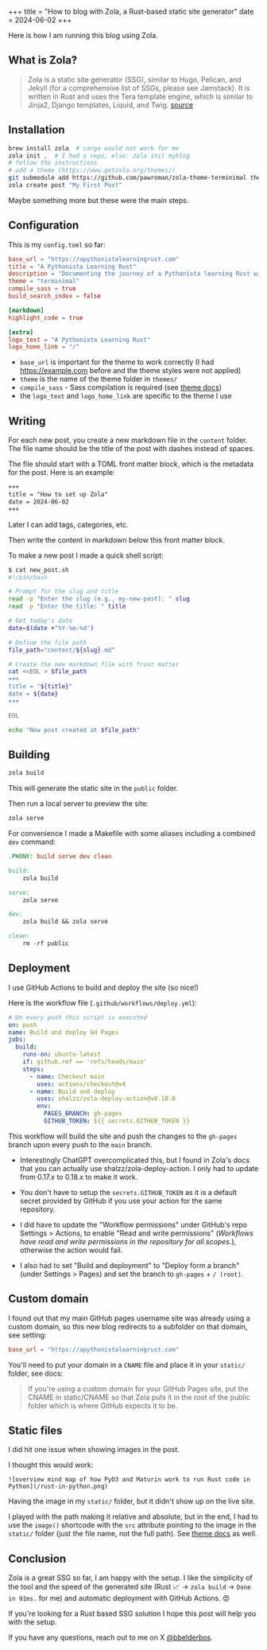+++
title = "How to blog with Zola, a Rust-based static site generator"
date = 2024-06-02
+++

Here is how I am running this blog using Zola.

## What is Zola?

> Zola is a static site generator (SSG), similar to Hugo, Pelican, and Jekyll (for a comprehensive list of SSGs, please see Jamstack). It is written in Rust and uses the Tera template engine, which is similar to Jinja2, Django templates, Liquid, and Twig. [source](https://www.getzola.org/documentation/getting-started/overview/#markdown-content)

## Installation

```bash
brew install zola  # cargo would not work for me
zola init .  # I had a repo, else: zola init myblog
# follow the instructions
# add a theme (https://www.getzola.org/themes/)
git submodule add https://github.com/pawroman/zola-theme-terminimal themes/terminimal
zola create post "My First Post"
```

Maybe something more but these were the main steps.

## Configuration

This is my `config.toml` so far:

```toml
base_url = "https://apythonistalearningrust.com"
title = "A Pythonista Learning Rust"
description = "Documenting the journey of a Pythonista learning Rust with bite-sized posts."
theme = "terminimal"
compile_sass = true
build_search_index = false

[markdown]
highlight_code = true

[extra]
logo_text = "A Pythonista Learning Rust"
logo_home_link = "/"
```

- `base_url` is important for the theme to work correctly (I had https://example.com before and the theme styles were not applied)
- `theme` is the name of the theme folder in `themes/`
- `compile_sass` - Sass compilation is required (see [theme docs](https://github.com/pawroman/zola-theme-terminimal))
- the `logo_text` and `logo_home_link` are specific to the theme I use

## Writing

For each new post, you create a new markdown file in the `content` folder. The file name should be the title of the post with dashes instead of spaces.

The file should start with a TOML front matter block, which is the metadata for the post. Here is an example:

```markdown
+++
title = "How to set up Zola"
date = 2024-06-02
+++
```

Later I can add tags, categories, etc.

Then write the content in markdown below this front matter block.

To make a new post I made a quick shell script:

```bash
$ cat new_post.sh
#!/bin/bash

# Prompt for the slug and title
read -p "Enter the slug (e.g., my-new-post): " slug
read -p "Enter the title: " title

# Get today's date
date=$(date +"%Y-%m-%d")

# Define the file path
file_path="content/${slug}.md"

# Create the new markdown file with front matter
cat <<EOL > $file_path
+++
title = "${title}"
date = ${date}
+++

EOL

echo "New post created at $file_path"
```

## Building

```bash
zola build
```

This will generate the static site in the `public` folder.

Then run a local server to preview the site:

```bash
zola serve
```

For convenience I made a Makefile with some aliases including a combined `dev` command:

```makefile
.PHONY: build serve dev clean

build:
	zola build

serve:
	zola serve

dev:
	zola build && zola serve

clean:
	rm -rf public
```

## Deployment

I use GitHub Actions to build and deploy the site (so nice!)

Here is the workflow file (`.github/workflows/deploy.yml`):

```yaml
# On every push this script is executed
on: push
name: Build and deploy GH Pages
jobs:
  build:
    runs-on: ubuntu-latest
    if: github.ref == 'refs/heads/main'
    steps:
      - name: Checkout main
        uses: actions/checkout@v4
      - name: Build and deploy
        uses: shalzz/zola-deploy-action@v0.18.0
        env:
          PAGES_BRANCH: gh-pages
          GITHUB_TOKEN: ${{ secrets.GITHUB_TOKEN }}
```

This workflow will build the site and push the changes to the `gh-pages` branch upon every push to the `main` branch.

- Interestingly ChatGPT overcomplicated this, but I found in Zola's docs that you can actually use shalzz/zola-deploy-action. I only had to update from 0.17.x to 0.18.x to make it work.

- You don't have to setup the `secrets.GITHUB_TOKEN` as it is a default secret provided by GitHub if you use your action for the same repository.

- I did have to update the "Workflow permissions" under GitHub's repo Settings > Actions, to enable "Read and write permissions" (_Workflows have read and write permissions in the repository for all scopes._), otherwise the action would fail.

- I also had to set "Build and deployment" to "Deploy form a branch" (under Settings > Pages) and set the branch to `gh-pages` + `/ (root)`.

## Custom domain

I found out that my main GitHub pages username site was already using a custom domain, so this new blog redirects to a subfolder on that domain, see setting:

```toml
base_url = "https://apythonistalearningrust.com"
```

You'll need to put your domain in a `CNAME` file and place it in your `static/` folder, see docs:

> If you're using a custom domain for your GitHub Pages site, put the CNAME in static/CNAME so that Zola puts it in the root of the public folder which is where GitHub expects it to be.

## Static files

I did hit one issue when showing images in the post.

I thought this would work:

```
![overview mind map of how PyO3 and Maturin work to run Rust code in Python](/rust-in-python.png)
```

Having the image in my `static/` folder, but it didn't show up on the live site.

I played with the path making it relative and absolute, but in the end, I had to use the `image()` shortcode with the `src` attribute pointing to the image in the `static/` folder (just the file name, not the full path). See [theme docs](https://github.com/pawroman/zola-theme-terminimal?tab=readme-ov-file#shortcodes) as well.

## Conclusion

Zola is a great SSG so far, I am happy with the setup. I like the simplicity of the tool and the speed of the generated site (Rust 📈 -> `zola build` -> `Done in 91ms.` for me) and automatic deployment with GitHub Actions. 😍

If you're looking for a Rust based SSG solution I hope this post will help you with the setup.

If you have any questions, reach out to me on X [@bbelderbos](https://x.com/bbelderbos).
